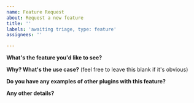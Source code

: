 ```yaml
---
name: Feature Request
about: Request a new feature
title: ''
labels: 'awaiting triage, type: feature'
assignees: ''

---
```


**What's the feature you'd like to see?**

**Why? What's the use case?** (feel free to leave this blank if it's obvious)

**Do you have any examples of other plugins with this feature?**

**Any other details?**
